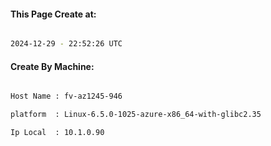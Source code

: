 
   
#### This Page Create at:

```bash

2024-12-29 - 22:52:26 UTC

```

#### Create By Machine:

```bash

Host Name : fv-az1245-946

platform  : Linux-6.5.0-1025-azure-x86_64-with-glibc2.35

Ip Local  : 10.1.0.90

```

